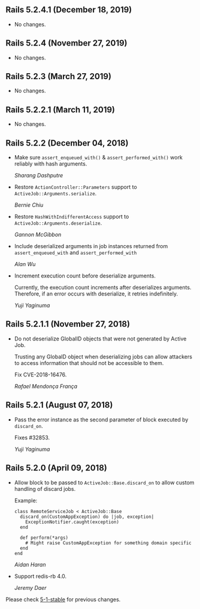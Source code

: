 ## Rails 5.2.4.1 (December 18, 2019) ##

*   No changes.


## Rails 5.2.4 (November 27, 2019) ##

*   No changes.


## Rails 5.2.3 (March 27, 2019) ##

*   No changes.


## Rails 5.2.2.1 (March 11, 2019) ##

*   No changes.


## Rails 5.2.2 (December 04, 2018) ##

*   Make sure `assert_enqueued_with()` & `assert_performed_with()` work reliably with hash arguments.

    *Sharang Dashputre*

*   Restore `ActionController::Parameters` support to `ActiveJob::Arguments.serialize`.

    *Bernie Chiu*

*   Restore `HashWithIndifferentAccess` support to `ActiveJob::Arguments.deserialize`.

    *Gannon McGibbon*

*   Include deserialized arguments in job instances returned from
    `assert_enqueued_with` and `assert_performed_with`

    *Alan Wu*

*   Increment execution count before deserialize arguments.

    Currently, the execution count increments after deserializes arguments.
    Therefore, if an error occurs with deserialize, it retries indefinitely.

    *Yuji Yaginuma*


## Rails 5.2.1.1 (November 27, 2018) ##

*   Do not deserialize GlobalID objects that were not generated by Active Job.

    Trusting any GlobaID object when deserializing jobs can allow attackers to access
    information that should not be accessible to them.

    Fix CVE-2018-16476.

    *Rafael Mendonça França*


## Rails 5.2.1 (August 07, 2018) ##

*   Pass the error instance as the second parameter of block executed by `discard_on`.

    Fixes #32853.

    *Yuji Yaginuma*

## Rails 5.2.0 (April 09, 2018) ##

*   Allow block to be passed to `ActiveJob::Base.discard_on` to allow custom handling of discard jobs.

    Example:

        class RemoteServiceJob < ActiveJob::Base
          discard_on(CustomAppException) do |job, exception|
            ExceptionNotifier.caught(exception)
          end

          def perform(*args)
            # Might raise CustomAppException for something domain specific
          end
        end

    *Aidan Haran*

*   Support redis-rb 4.0.

    *Jeremy Daer*

Please check [5-1-stable](https://github.com/rails/rails/blob/5-1-stable/activejob/CHANGELOG.md) for previous changes.
